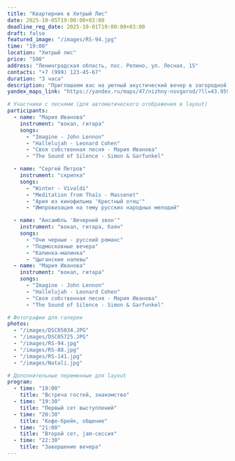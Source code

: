 ```yaml
---
title: "Квартирник в Хитрый Лис"
date: 2025-10-05T19:00:00+03:00
deadline_reg_date: 2025-10-01T19:00:00+03:00
draft: false
featured_image: "/images/RS-94.jpg"
time: "19:00"
location: "Хитрый лис"
price: "500"
address: "Ленинградская область, пос. Репино, ул. Лесная, 15"
contacts: "+7 (999) 123-45-67"
duration: "3 часа"
description: "Приглашаем вас на уютный акустический вечер в загородной атмосфере"
yandex_maps_link: "https://yandex.ru/maps/47/nizhny-novgorod/?ll=43.959399%2C56.316274&mode=poi&poi%5Bpoint%5D=43.945914%2C56.321891&poi%5Buri%5D=ymapsbm1%3A%2F%2Forg%3Foid%3D1023567998&z=13.4"

# Участники с песнями (для автоматического отображения в layout)
participants:
  - name: "Мария Иванова"
    instrument: "вокал, гитара"
    songs:
      - "Imagine - John Lennon"
      - "Hallelujah - Leonard Cohen"
      - "Своя собственная песня - Мария Иванова"
      - "The Sound of Silence - Simon & Garfunkel"

  - name: "Сергей Петров"
    instrument: "скрипка"
    songs:
      - "Winter - Vivaldi"
      - "Meditation from Thaïs - Massenet"
      - "Ария из кинофильма 'Крестный отец'"
      - "Импровизация на тему русских народных мелодий"

  - name: "Ансамбль 'Вечерний звон'"
    instrument: "вокал, гитара, баян"
    songs:
      - "Очи черные - русский романс"
      - "Подмосковные вечера"
      - "Калинка-малинка"
      - "Цыганские напевы"
  - name: "Мария Иванова"
    instrument: "вокал, гитара"
    songs:
      - "Imagine - John Lennon"
      - "Hallelujah - Leonard Cohen"
      - "Своя собственная песня - Мария Иванова"
      - "The Sound of Silence - Simon & Garfunkel"

# Фотографии для галереи
photos:
  - "/images/DSC05034.JPG"
  - "/images/DSC05725.JPG"
  - "/images/RS-94.jpg"
  - "/images/RS-88.jpg"
  - "/images/RS-141.jpg"
  - "/images/Natali.jpg"

# Дополнительные переменные для layout
program:
  - time: "19:00"
    title: "Встреча гостей, знакомство"
  - time: "19:30"
    title: "Первый сет выступлений"
  - time: "20:30"
    title: "Кофе-брейк, общение"
  - time: "21:00"
    title: "Второй сет, jam-сессия"
  - time: "22:30"
    title: "Завершение вечера"
---
```

